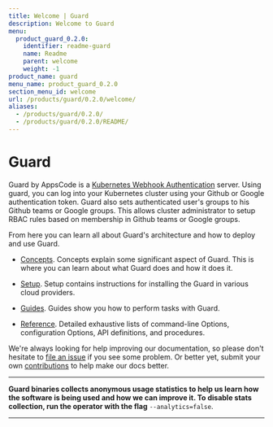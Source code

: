 ```yaml
---
title: Welcome | Guard
description: Welcome to Guard
menu:
  product_guard_0.2.0:
    identifier: readme-guard
    name: Readme
    parent: welcome
    weight: -1
product_name: guard
menu_name: product_guard_0.2.0
section_menu_id: welcome
url: /products/guard/0.2.0/welcome/
aliases:
  - /products/guard/0.2.0/
  - /products/guard/0.2.0/README/
---
```


# Guard

Guard by AppsCode is a [Kubernetes Webhook Authentication](https://kubernetes.io/docs/admin/authentication/#webhook-token-authentication) server. Using guard, you can log into your Kubernetes cluster using your Github or Google authentication token. Guard also sets authenticated user's groups to his Github teams or Google groups. This allows cluster administrator to setup RBAC rules based on membership in Github teams or Google groups.

From here you can learn all about Guard's architecture and how to deploy and use Guard.

- [Concepts](/products/guard/0.2.0/concepts/). Concepts explain some significant aspect of Guard. This is where you can learn about what Guard does and how it does it.

- [Setup](/products/guard/0.2.0/setup/). Setup contains instructions for installing
  the Guard in various cloud providers.

- [Guides](/products/guard/0.2.0/guides/). Guides show you how to perform tasks with Guard.

- [Reference](/products/guard/0.2.0/reference/). Detailed exhaustive lists of
command-line Options, configuration Options, API definitions, and procedures.

We're always looking for help improving our documentation, so please don't hesitate to [file an issue](https://github.com/appscode/guard/issues/new) if you see some problem. Or better yet, submit your own [contributions](/products/guard/0.2.0/CONTRIBUTING) to help
make our docs better.

---

**Guard binaries collects anonymous usage statistics to help us learn how the software is being used and how we can improve it. To disable stats collection, run the operator with the flag** `--analytics=false`.

---
